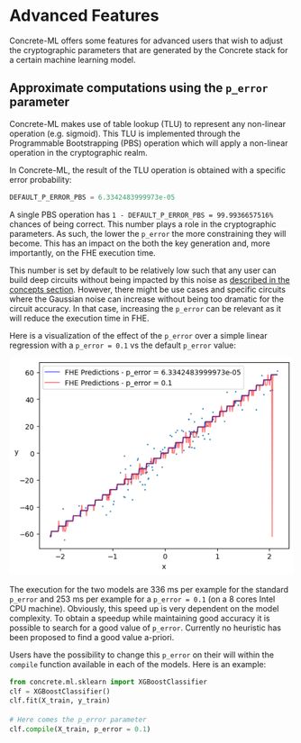 # Advanced Features

Concrete-ML offers some features for advanced users that wish to adjust the cryptographic parameters
that are generated by the Concrete stack for a certain machine learning model.

## Approximate computations using the `p_error` parameter

Concrete-ML makes use of table lookup (TLU) to represent any non-linear operation (e.g. sigmoid). This TLU is implemented through the Programmable Bootstrapping (PBS) operation which will apply a non-linear operation in the cryptographic realm.

In Concrete-ML, the result of the TLU operation is obtained with a specific error probability:

```python
DEFAULT_P_ERROR_PBS = 6.3342483999973e-05
```

A single PBS operation has `1 - DEFAULT_P_ERROR_PBS = 99.9936657516%` chances of being correct. This number plays a role in the cryptographic parameters. As such, the lower the `p_error` the more constraining they will become. This has an impact on the both the key generation and, more importantly, on the FHE execution time.

This number is set by default to be relatively low such that any user can build deep circuits without being impacted by this noise as [described in the concepts section](../getting-started/concepts.md#cryptography-concepts). However, there might be use cases and specific circuits where the Gaussian noise can increase without being too dramatic for the circuit accuracy. In that case, increasing the `p_error` can be relevant as it will reduce the execution time in FHE.

Here is a visualization of the effect of the `p_error` over a simple linear regression with a `p_error = 0.1` vs the default `p_error` value:

![Impact of p_error in a Linear Regression](../figures/p_error_linear_regression.png)

The execution for the two models are 336 ms per example for the standard `p_error` and 253 ms per example for a `p_error = 0.1` (on a 8 cores Intel CPU machine). Obviously, this speed up is very dependent on the model complexity. To obtain a speedup while maintaining good accuracy it is possible to search for a good value of `p_error`. Currently no heuristic has been proposed to find a good value a-priori.

Users have the possibility to change this `p_error` on their will within the `compile` function available in each of the models. Here is an example:

<!--pytest-codeblocks:skip-->

```python
from concrete.ml.sklearn import XGBoostClassifier
clf = XGBoostClassifier()
clf.fit(X_train, y_train)

# Here comes the p_error parameter
clf.compile(X_train, p_error = 0.1)
```
